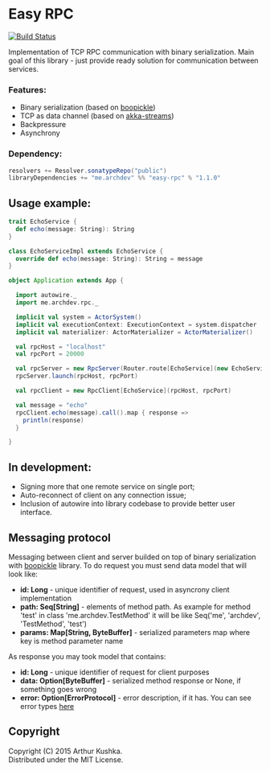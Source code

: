 Easy RPC
=========================

[![Build Status](https://travis-ci.org/ArchDev/easy-rpc.svg?branch=master)](https://travis-ci.org/ArchDev/easy-rpc)

Implementation of TCP RPC communication with binary serialization.
Main goal of this library - just provide ready solution for communication between services.

### Features:
* Binary serialization (based on [boopickle](https://github.com/ochrons/boopickle))
* TCP as data channel (based on [akka-streams](https://github.com/akka/akka))
* Backpressure
* Asynchrony

### Dependency:
```scala
resolvers += Resolver.sonatypeRepo("public")
libraryDependencies += "me.archdev" %% "easy-rpc" % "1.1.0"
```

## Usage example:
```scala
trait EchoService {
  def echo(message: String): String
}

class EchoServiceImpl extends EchoService {
  override def echo(message: String): String = message
}

object Application extends App {

  import autowire._
  import me.archdev.rpc._

  implicit val system = ActorSystem()
  implicit val executionContext: ExecutionContext = system.dispatcher
  implicit val materializer: ActorMaterializer = ActorMaterializer()

  val rpcHost = "localhost"
  val rpcPort = 20000

  val rpcServer = new RpcServer(Router.route[EchoService](new EchoServiceImpl))
  rpcServer.launch(rpcHost, rpcPort)

  val rpcClient = new RpcClient[EchoService](rpcHost, rpcPort)

  val message = "echo"
  rpcClient.echo(message).call().map { response =>
    println(response)
  }

}
```

## In development:
* Signing more that one remote service on single port;
* Auto-reconnect of client on any connection issue;
* Inclusion of autowire into library codebase to provide better user interface.

## Messaging protocol
Messaging between client and server builded on top of binary serialization with [boopickle](https://github.com/ochrons/boopickle) library. To do request you must send data model that will look like:   

* __id: Long__ - unique identifier of request, used in asyncrony client implementation
* __path: Seq[String]__ - elements of method path. As example for method 'test' in class 'me.archdev.TestMethod' it will be like Seq('me', 'archdev', 'TestMethod', 'test')
* __params: Map[String, ByteBuffer]__ - serialized parameters map where key is method parameter name

As response you may took model that contains:
* __id: Long__ - unique identifier of request for client purposes
* __data: Option[ByteBuffer]__ - serialized method response or None, if something goes wrong
* __error: Option[ErrorProtocol]__ - error description, if it has. You can see error types [here](https://github.com/ArchDev/easy-rpc/blob/master/src/main/scala/me/archdev/rpc/protocol/ErrorProtocol.scala)


## Copyright
Copyright (C) 2015 Arthur Kushka.  
Distributed under the MIT License.

